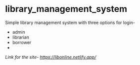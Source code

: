 # library_management_system
Simple library management system with three options for login-
+ admin
+ librarian
+ borrower
+ 
_Link for the site- https://libonline.netlify.app/_
